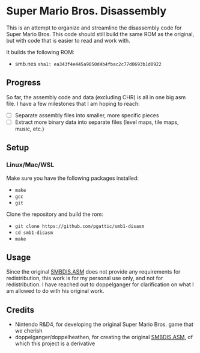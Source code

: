 # Super Mario Bros. Disassembly

This is an attempt to organize and streamline the disassembly code for Super Mario Bros. This code should still build the same ROM as the original, but with code that is easier to read and work with.

It builds the following ROM:

- smb.nes `sha1: ea343f4e445a9050d4b4fbac2c77d0693b1d0922`

## Progress

So far, the assembly code and data (excluding CHR) is all in one big asm file. I have a few milestones that I am hoping to reach:

- [ ] Separate assembly files into smaller, more specific pieces
- [ ] Extract more binary data into separate files (level maps, tile maps, music, etc.)

## Setup

### Linux/Mac/WSL

Make sure you have the following packages installed:

- `make`
- `gcc`
- `git`

Clone the repository and build the rom:

- `git clone https://github.com/pgattic/smb1-disasm`
- `cd smb1-disasm`
- `make`

## Usage

Since the original [SMBDIS.ASM](https://gist.github.com/1wErt3r/4048722) does not provide any requirements for redistribution, this work is for my personal use only, and not for redistribution. I have reached out to doppelganger for clarification on what I am allowed to do with his original work.

## Credits

- Nintendo R&D4, for developing the original Super Mario Bros. game that we cherish
- doppelganger/doppelheathen, for creating the original [SMBDIS.ASM](https://gist.github.com/1wErt3r/4048722), of which this project is a derivative

